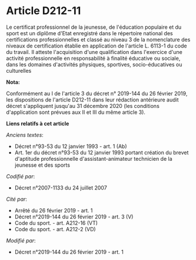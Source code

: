 # Article D212-11

Le certificat professionnel de la jeunesse, de l'éducation populaire et du sport est un diplôme d'Etat enregistré dans le
répertoire national des certifications professionnelles et classé au niveau 3 de la nomenclature des niveaux de certification
établie en application de l'article L. 6113-1 du code du travail. Il atteste l'acquisition d'une qualification dans
l'exercice d'une activité professionnelle en responsabilité à finalité éducative ou sociale, dans les domaines d'activités
physiques, sportives, socio-éducatives ou culturelles

**Nota:**

Conformément au I de l'article 3 du décret n° 2019-144 du 26 février 2019, les dispositions de l'article D212-11 dans leur
rédaction antérieure audit décret s'appliquent jusqu'au 31 décembre 2020 (les conditions d'application sont prévues aux II et
III du même article 3).

**Liens relatifs à cet article**

_Anciens textes_:

  - Décret n°93-53 du 12 janvier 1993 - art. 1 (Ab)
  - Art. 1er du décret n°93-53 du 12 janvier 1993 portant création du brevet d'aptitude professionnelle d'assistant-animateur technicien de la jeunesse et des sports

_Codifié par_:

  - Décret n°2007-1133 du 24 juillet 2007

_Cité par_:

  - Arrêté du 26 février 2019 - art. 1
  - Décret n°2019-144 du 26 février 2019 - art. 3 (V)
  - Code du sport. - art. A212-16 (VT)
  - Code du sport. - art. A212-2 (VD)

_Modifié par_:

  - Décret n°2019-144 du 26 février 2019 - art. 1
